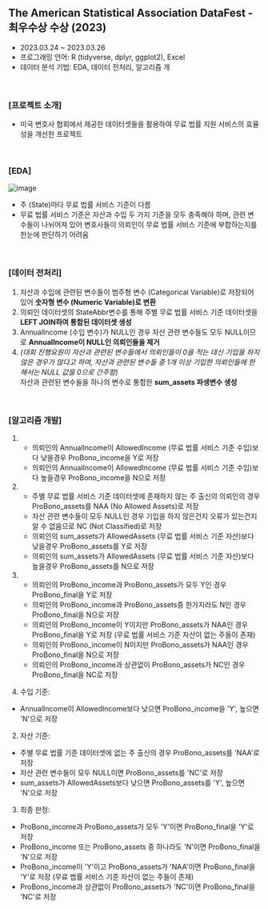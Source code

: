## The American Statistical Association DataFest - 최우수상 수상 (2023)
* 2023.03.24 ~ 2023.03.26
* 프로그래밍 언어: R (tidyverse, dplyr, ggplot2), Excel
* 데이터 분석 기법: EDA, 데이터 전처리, 알고리즘 개

<br/>

### [프로젝트 소개]
* 미국 변호사 협회에서 제공한 데이터셋들을 활용하여 무료 법률 지원 서비스의 효율성을 개선한 프로젝트

<br/>

### [EDA] 
![image](https://github.com/YounseoKim62/Data-Analysis-Projects-KR/assets/161654460/5f49c270-5572-4cfa-8786-f2de19966bf9)
* 주 (State)마다 무료 법률 서비스 기준이 다름
* 무료 법률 서비스 기준은 자산과 수입 두 가지 기준을 모두 충족해야 하며, 관련 변수들이 나뉘어져 있어 변호사들이 의뢰인이 무료 법률 서비스 기준에 부합하는지를 한눈에 판단하기 어려움

<br/>

### [데이터 전처리]
1. 자산과 수입에 관련된 변수들이 범주형 변수 (Categorical Variable)로 저장되어 있어 **숫자형 변수 (Numeric Variable)로 변환**
3. 의뢰인 데이터셋의 StateAbbr변수를 통해 주별 무료 법률 서비스 기준 데이터셋을 **LEFT JOIN하여 통합된 데이터셋 생성**
4. AnnualIncome (수입 변수)가 NULL인 경우 자산 관련 변수들도 모두 NULL이므로 **AnnualIncome이 NULL인 의뢰인들을 제거**
5. *(대회 진행요원이 자산과 관련된 변수들에서 의뢰인들이 0을 적는 대신 기입을 하지 않은 경우가 많다고 하여, 자산과 관련된 변수들 중 1개 이상 기입한 의뢰인들에 한해서는 NULL 값을 0으로 간주함)* <br/> 
자산과 관련된 변수들을 하나의 변수로 통합한 **sum_assets 파생변수 생성**

<br/> 

### [알고리즘 개발]
1. * 의뢰인의 AnnualIncome이 AllowedIncome (무료 법률 서비스 기준 수입)보다 낮을경우 ProBono_income을 Y로 저장
   * 의뢰인의 AnnualIncome이 AllowedIncome (무료 법률 서비스 기준 수입)보다 높을경우 ProBono_income을 N으로 저장
2. * 주별 무료 법률 서비스 기준 데이터셋에 존재하지 않는 주 출신의 의뢰인의 경우 ProBono_assets를 NAA (No Allowed Assets)로 저장
   * 자산 관련 변수들이 모두 NULL인 경우 기입을 하지 않은건지 오류가 있는건지 알 수 없음으로 NC (Not Classified)로 저장
   * 의뢰인의 sum_assets가 AllowedAssets (무료 법률 서비스 기준 자산)보다 낮을경우 ProBono_assets를 Y로 저장
   * 의뢰인의 sum_assets가 AllowedAssets (무료 법률 서비스 기준 자산)보다 높을경우 ProBono_assets를 N으로 저장
3. * 의뢰인의 ProBono_income과 ProBono_assets가 모두 Y인 경우 ProBono_final을 Y로 저장
   * 의뢰인의 ProBono_income과 ProBono_assets중 한가지라도 N인 경우 ProBono_final을 N으로 저장
   * 의뢰인의 ProBono_income이 Y이지만 ProBono_assets가 NAA인 경우 ProBono_final을 Y로 저장 (무료 법률 서비스 기준 자산이 없는 주들이 존재)
   * 의뢰인의 ProBono_income이 N이지만 ProBono_assets가 NAA인 경우 ProBono_final을 N으로 저장
   * 의뢰인의 ProBono_income과 상관없이 ProBono_assets가 NC인 경우 ProBono_final을 NC로 저장

1. 수입 기준:
* AnnualIncome이 AllowedIncome보다 낮으면 ProBono_income을 'Y', 높으면 'N'으로 저장
2. 자산 기준:
* 주별 무료 법률 기준 데이터셋에 없는 주 출신의 경우 ProBono_assets를 'NAA'로 저장
* 자산 관련 변수들이 모두 NULL이면 ProBono_assets를 'NC'로 저장
* sum_assets가 AllowedAssets보다 낮으면 ProBono_assets를 'Y', 높으면 'N'으로 저장
3. 최종 판정:
* ProBono_income과 ProBono_assets가 모두 'Y'이면 ProBono_final을 'Y'로 저장
* ProBono_income 또는 ProBono_assets 중 하나라도 'N'이면 ProBono_final을 'N'으로 저장
* ProBono_income이 'Y'이고 ProBono_assets가 'NAA'이면 ProBono_final을 'Y'로 저장 (무료 법률 서비스 기준 자산이 없는 주들이 존재)
* ProBono_income과 상관없이 ProBono_assets가 'NC'이면 ProBono_final을 'NC'로 저장
